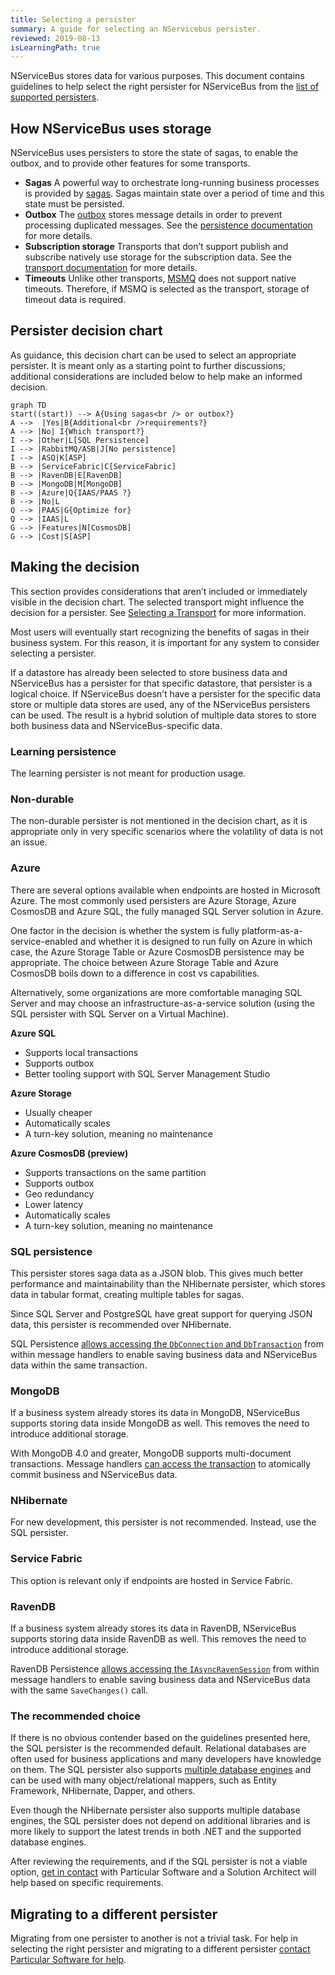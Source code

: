 ```yaml
---
title: Selecting a persister
summary: A guide for selecting an NServicebus persister.
reviewed: 2019-08-13
isLearningPath: true
---
```


NServiceBus stores data for various purposes. This document contains guidelines to help select the right persister for NServiceBus from the [list of supported persisters](/persistence/#supported-persisters).

## How NServiceBus uses storage

NServiceBus uses persisters to store the state of sagas, to enable the outbox, and to provide other features for some transports.

- **Sagas**
  A powerful way to orchestrate long-running business processes is provided by [sagas](/nservicebus/sagas/). Sagas maintain state over a period of time and this state must be persisted.
- **Outbox**
  The [outbox](/nservicebus/outbox/) stores message details in order to prevent processing duplicated messages. See the [persistence documentation](/nservicebus/outbox/#persistence) for more details.
- **Subscription storage**
  Transports that don’t support publish and subscribe natively use storage for the subscription data. See the [transport documentation](/transports/) for more details.
- **Timeouts**
  Unlike other transports, [MSMQ](/transports/msmq/) does not support native timeouts. Therefore, if MSMQ is selected as the transport, storage of timeout data is required.

## Persister decision chart

As guidance, this decision chart can be used to select an appropriate persister. It is meant only as a starting point to further discussions; additional considerations are included below to help make an informed decision.

```mermaid
graph TD
start((start)) --> A{Using sagas<br /> or outbox?}
A -->  |Yes|B{Additional<br />requirements?}
A --> |No| I{Which transport?}
I --> |Other|L[SQL Persistence]
I --> |RabbitMQ/ASB|J[No persistence]
I --> |ASQ|K[ASP]
B --> |ServiceFabric|C[ServiceFabric]
B --> |RavenDB|E[RavenDB]
B --> |MongoDB|M[MongoDB]
B --> |Azure|Q{IAAS/PAAS ?}
B --> |No|L
Q --> |PAAS|G{Optimize for}
Q --> |IAAS|L
G --> |Features|N[CosmosDB]
G --> |Cost|S[ASP]
```
## Making the decision

This section provides considerations that aren’t included or immediately visible in the decision chart. The selected transport might influence the decision for a persister. See [Selecting a Transport](/transports/selecting.md) for more information.

Most users will eventually start recognizing the benefits of sagas in their business system. For this reason, it is important for any system to consider selecting a persister.

If a datastore has already been selected to store business data and NServiceBus has a persister for that specific datastore, that persister is a logical choice. If NServiceBus doesn’t have a persister for the specific data store or multiple data stores are used, any of the NServiceBus persisters can be used. The result is a hybrid solution of multiple data stores to store both business data and NServiceBus-specific data.

### Learning persistence

The learning persister is not meant for production usage.

### Non-durable

The non-durable persister is not mentioned in the decision chart, as it is appropriate only in very specific scenarios where the volatility of data is not an issue.

### Azure

There are several options available when endpoints are hosted in Microsoft Azure. The most commonly used persisters are Azure Storage, Azure CosmosDB and Azure SQL, the fully managed SQL Server solution in Azure.

One factor in the decision is whether the system is fully platform-as-a-service-enabled and whether it is designed to run fully on Azure in which case, the Azure Storage Table or Azure CosmosDB persistence may be appropriate. The choice between Azure Storage Table and Azure CosmosDB boils down to a difference in cost vs capabilities.

Alternatively, some organizations are more comfortable managing SQL Server and may choose an infrastructure-as-a-service solution (using the SQL persister with SQL Server on a Virtual Machine).

**Azure SQL**

- Supports local transactions
- Supports outbox
- Better tooling support with SQL Server Management Studio

**Azure Storage**

- Usually cheaper
- Automatically scales
- A turn-key solution, meaning no maintenance

**Azure CosmosDB (preview)**

- Supports transactions on the same partition
- Supports outbox
- Geo redundancy
- Lower latency
- Automatically scales
- A turn-key solution, meaning no maintenance

### SQL persistence

This persister stores saga data as a JSON blob. This gives much better performance and maintainability than the NHibernate persister, which stores data in tabular format, creating multiple tables for sagas.

Since SQL Server and PostgreSQL have great support for querying JSON data, this persister is recommended over NHibernate.

SQL Persistence [allows accessing the `DbConnection` and `DbTransaction`](/persistence/sql/accessing-data.md) from within message handlers to enable saving business data and NServiceBus data within the same transaction.

### MongoDB

If a business system already stores its data in MongoDB, NServiceBus supports storing data inside MongoDB as well. This removes the need to introduce additional storage.

With MongoDB 4.0 and greater, MongoDB supports multi-document transactions. Message handlers [can access the transaction](/persistence/mongodb/#transactions-shared-transactions) to atomically commit business and NServiceBus data.

### NHibernate

For new development, this persister is not recommended. Instead, use the SQL persister.

### Service Fabric

This option is relevant only if endpoints are hosted in Service Fabric.

### RavenDB

If a business system already stores its data in RavenDB, NServiceBus supports storing data inside RavenDB as well. This removes the need to introduce additional storage.

RavenDB Persistence [allows accessing the `IAsyncRavenSession`](/persistence/ravendb/#shared-session) from within message handlers to enable saving business data and NServiceBus data with the same `SaveChanges()` call.

### The recommended choice

If there is no obvious contender based on the guidelines presented here, the SQL persister is the recommended default. Relational databases are often used for business applications and many developers have knowledge on them. The SQL persister also supports [multiple database engines](/persistence/sql/#supported-sql-implementations) and can be used with many object/relational mappers, such as Entity Framework, NHibernate, Dapper, and others.

Even though the NHibernate persister also supports multiple database engines, the SQL persister does not depend on additional libraries and is more likely to support the latest trends in both .NET and the supported database engines.

After reviewing the requirements, and if the SQL persister is not a viable option, [get in contact](https://particular.net/support) with Particular Software and a Solution Architect will help based on specific requirements.

## Migrating to a different persister

Migrating from one persister to another is not a trivial task. For help in selecting the right persister and migrating to a different persister [contact Particular Software for help](https://particular.net/support).
